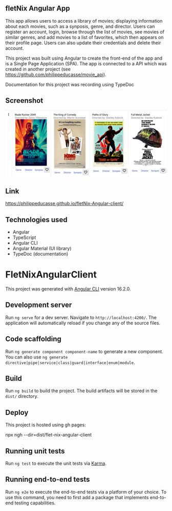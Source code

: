 ## fletNix Angular App ##

This app allows users to access a library of movies; displaying information about each movies, such as a synposis, genre, and director. Users can register an account, login, browse through the list of movies, see movies of similar genres, and add movies to a list of favorites, which then appears on their profile page. Users can also update their credentials and delete their account.

This project was built using Angular to create the front-end of the app and is a Single Page Application (SPA). The app is connected to a API which was created in another project (see <a>https://github.com/philippeducasse/movie_api</a>). 

Documentation for this project was recording using TypeDoc

## Screenshot ## 

<img src="/screenshot.png">

## Link ##


<a>https://philippeducasse.github.io/fletNix-Angular-client/</a>

## Technologies used

- Angular
- TypeScript
- Angular CLI
- Angular Material (UI library)
- TypeDoc (documentation)


# FletNixAngularClient

This project was generated with [Angular CLI](https://github.com/angular/angular-cli) version 16.2.0.

## Development server

Run `ng serve` for a dev server. Navigate to `http://localhost:4200/`. The application will automatically reload if you change any of the source files.

## Code scaffolding

Run `ng generate component component-name` to generate a new component. You can also use `ng generate directive|pipe|service|class|guard|interface|enum|module`.

## Build

Run `ng build` to build the project. The build artifacts will be stored in the `dist/` directory.

## Deploy 

This project is hosted using gh pages:

npx ngh --dir=dist/flet-nix-angular-client  

## Running unit tests

Run `ng test` to execute the unit tests via [Karma](https://karma-runner.github.io).

## Running end-to-end tests

Run `ng e2e` to execute the end-to-end tests via a platform of your choice. To use this command, you need to first add a package that implements end-to-end testing capabilities.
